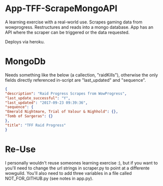 # App-TFF-ScrapeMongoAPI

A learning exercise with a real-world use. Scrapes gaming data from wowprogress. Restructures and reads into a mongo database. App has an API where the scraper can be triggered or the data requested.

Deploys via heroku.


# MongoDb

Needs something like the below (a callection, "raidKills"), otherwise the only fields directly referenced in-script are "last_updated" and "sequence".

```json
{
"description": "Raid Progress Scrapes from WowProgress",
"last_update_successful": "Y",
"last_updated": "2017-09-23 09:39:36",
"sequence": {
"Emerald Nightmare, Trial of Valour & Nighhold": {},
"Tomb of Sargeras": {}
},
"title": "TFF Raid Progress"
}

```

# Re-Use

I personally wouldn't reuse someones learning exercise :), but if you want to you'll need to change the url strings in scraper.py to point at a differente wowguild. You'll also need to add three variables in a file called NOT_FOR_GITHUB.py (see notes in app.py).
